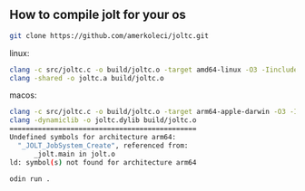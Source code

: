 ## How to compile jolt for your os

```bash
git clone https://github.com/amerkoleci/joltc.git
```

linux:
```bash
clang -c src/joltc.c -o build/joltc.o -target amd64-linux -O3 -Iinclude/
clang -shared -o joltc.a build/joltc.o
```

macos:
```bash
clang -c src/joltc.c -o build/joltc.o -target arm64-apple-darwin -O3 -Iinclude/
clang -dynamiclib -o joltc.dylib build/joltc.o
==============================================
Undefined symbols for architecture arm64:
  "_JOLT_JobSystem_Create", referenced from:
      _jolt.main in jolt.o
ld: symbol(s) not found for architecture arm64
```

```bash
odin run .
```